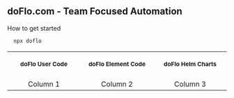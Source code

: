 ## doFlo.com - Team Focused Automation

How to get started

```sh
  npx doflo

```


<table>
<tr>
<th align="center">
<img width="295" height="0">
<p> 
<small>
doFlo User Code
</small>
</p>
</th>
<th align="center">
<img width="295" height="0">
<p> 
<small>
doFlo Element Code
</small>
</p>
</th>
<th align="center">
<img width="295" height="0">
<p> 
<small>
doFlo Helm Charts
</small>
</p>
</th>
</tr>
<tr>
<td>
  
</td>
<td>
<!-- REMOVE THE BACKSLASHES -->
  
</td>
  <td>
  
  </td>
</tr>
<tr>
<td align="center">
Column 1
</td>
<td align="center">
Column 2
</td>
<td align="center">
Column 3
</td>
</tr>
</table>  
<!--

**Here are some ideas to get you started:**

🙋‍♀️ A short introduction - what is your organization all about?
🌈 Contribution guidelines - how can the community get involved?
👩‍💻 Useful resources - where can the community find your docs? Is there anything else the community should know?
🍿 Fun facts - what does your team eat for breakfast?
🧙 Remember, you can do mighty things with the power of [Markdown](https://docs.github.com/github/writing-on-github/getting-started-with-writing-and-formatting-on-github/basic-writing-and-formatting-syntax)
-->
